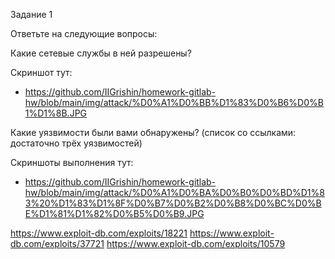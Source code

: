 Задание 1

Ответьте на следующие вопросы:

Какие сетевые службы в ней разрешены?

Скриншот тут:
* https://github.com/IIGrishin/homework-gitlab-hw/blob/main/img/attack/%D0%A1%D0%BB%D1%83%D0%B6%D0%B1%D1%8B.JPG

Какие уязвимости были вами обнаружены? (список со ссылками: достаточно трёх уязвимостей)

Скриншоты выполнения тут: 

* https://github.com/IIGrishin/homework-gitlab-hw/blob/main/img/attack/%D0%A1%D0%BA%D0%B0%D0%BD%D1%83%20%D1%83%D1%8F%D0%B7%D0%B2%D0%B8%D0%BC%D0%BE%D1%81%D1%82%D0%B5%D0%B9.JPG

https://www.exploit-db.com/exploits/18221
https://www.exploit-db.com/exploits/37721
https://www.exploit-db.com/exploits/10579
